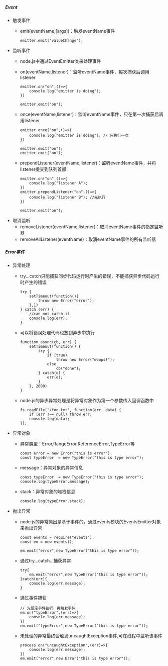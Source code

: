 ##### Event
+ 触发事件
  + emit(eventName,[args])：触发eventName事件

        emitter.emit("valueChange");
+ 监听事件
  + node.js中通过EventEmitter类来处理事件
  + on(eventName,listener)：监听eventName事件，每次捕获后调用listener

        emitter.on("on",()=>{
            console.log("emitter is doing");
        })

        emitter.emit("on");
  + once(eventName,listener)：监听eventName事件，只在第一次捕获后调用listener

        emitter.once("on",()=>{
            console.log("emitter is doing"); // 只执行一次
        })

        emitter.emit("on");
        emitter.emit("on");
  + prependListener(eventName,listener)：监听eventName事件，并将listener提交到队列首部

        emitter.on("on",()=>{
            console.log("listener A");
        })
        emitter.prependListener("on",()=>{
            console.log("listener B"); //先执行
        })

        emitter.emit("on");
+ 取消监听
  + removeListener(eventName,listener)：取消eventName事件的指定监听器
  + removeAllListener(eventName)：取消eventName事件的所有监听器

##### Error事件
+ 异常处理
  + try...catch只能捕获同步代码运行时产生的错误，不能捕获异步代码运行时产生的错误
 
        try {
            setTimeout(function(){
                throw new Error("error");
            },1)
        } catch (err) {
            //can not catch it
            console.log(err);
        }
  + 可以将错误处理代码也放到异步中执行
 
        function async(cb, err) {
            setTimeout(function() {
                try {
                    if (true)
                        throw new Error("woops!");
                    else
                        cb("done");
                } catch(e) {
                    err(e);
                }
            }, 2000)
        }
  + node.js的异步异常处理是将异常对象作为第一个参数传入回调函数中

        fs.readFile('/foo.txt', function(err, data) {
            if (err !== null) throw err;
            console.log(data);
        });
+ 异常对象
  + 异常类型：Error,RangeError,ReferenceError,TypeError等

        const error = new Error("this is error");
        const typeError  = new TypeError("this is type error");
  + message：异常对象的异常信息

        const typeError  = new TypeError("this is type error");
        console.log(typeError.message);
  + stack：异常对象的堆栈信息

        console.log(typeError.stack);
+ 抛出异常
  + node.js的异常抛出是基于事件的，通过events模块的EventsEmitter对象来抛出异常

        const events = require("events");
        const em = new events();

        em.emit("error",new TypeError("this is type error"));
  + 通过try...catch...捕获异常

        try{
            em.emit("error",new TypeError("this is type error"));
        }catch(err){
            console.log(err.message);
        }
  + 通过事件捕获

        // 先设定事件监听，再触发事件
        em.on("typeError",(err)=>{
            console.log(err.message);
        })
        em.emit("typeError",new TypeError("this is type error"));
  + 未处理的异常最终会触发uncaughtException事件,可在线程中监听该事件

        process.on("uncaughtException",(err)=>{
            console.log(err.message);
        })
        em.emit("error",new Error("this is type error"));